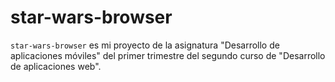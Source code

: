 # star-wars-browser

`star-wars-browser` es mi proyecto de la asignatura "Desarrollo de aplicaciones
móviles" del primer trimestre del segundo curso de "Desarrollo de
aplicaciones web".
